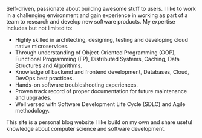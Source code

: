 Self-driven, passionate about building awesome stuff to users. I like to work in a challenging environment and gain experience in working as part of a team to research and develop new software products. My expertise includes but not limited to:

* Highly skilled in architecting, designing, testing and developing cloud native microservices.
* Through understanding of Object-Oriented Programming (OOP), Functional Programming (FP), Distributed Systems, Caching, Data Structures and Algorithms.
* Knowledge of backend and frontend development, Databases, Cloud, DevOps best practices.
* Hands-on software troubleshooting experiences.
* Proven track record of proper documentation for future maintenance and upgrades.
* Well versed with Software Development Life Cycle (SDLC) and Agile methodology.

This site is a personal blog website I like build on my own and share useful knowledge about computer science and software development.